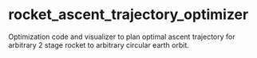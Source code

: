 # rocket_ascent_trajectory_optimizer
Optimization code and visualizer to plan optimal ascent trajectory for arbitrary 2 stage rocket to arbitrary circular earth orbit.
